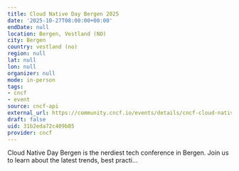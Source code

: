 ```yaml
---
title: Cloud Native Day Bergen 2025
date: '2025-10-27T08:00:00+00:00'
endDate: null
location: Bergen, Vestland (NO)
city: Bergen
country: vestland (no)
region: null
lat: null
lon: null
organizer: null
mode: in-person
tags:
- cncf
- event
source: cncf-api
external_url: https://community.cncf.io/events/details/cncf-cloud-native-bergen-presents-cloud-native-day-bergen-2025/
draft: false
uid: 31b2eda72c409b85
provider: cncf
---
```

Cloud Native Day Bergen is the nerdiest tech conference in Bergen. Join us to learn about the latest trends, best practi...
